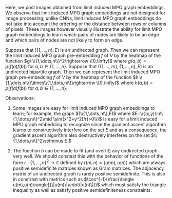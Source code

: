 Here, we post images obtained from limit induced MPO graph embeddings. We observe that limit induced MPO graph embeddings are not designed for image processing; unlike CNNs, limit induced MPO graph embeddings do not take into account the ordering or the distance between rows or columns of pixels. These images however visually illustrate the ability for limit MPO graph embeddings to learn which pairs of nodes are likely to be an edge and which pairs of nodes are not likely to form an edge.

Suppose that $(\{1,\dots,n\},E)$ is an undirected graph. Then we can represent the limit induced MPO graph pre-embedding $f$ of $V$ by the heatmap of the function $g\:\\{1,\dots,n\\}^2\rightarrow \[0,\infty)$ where $g(a,b)=\rho(f(a)f(b))$ for $a,b\in\{1,\dots,n\}$. Suppose that $(\{1,\dots,m\},\{1,\dots,n\},E)$ is an undirected bipartite graph. Then we can represent the limit induced MPO graph pre-embedding $f$ of $V$ by the heatmap of the function $h:\\{1,\dots,m\\}\times\\{1,\dots,n\\}\rightarrow \[0,\infty)$ where $h(a,b)=\rho(f(a)f(b))$ for $a,b\in\{1,\dots,n\}$.

Observations:

1. Some images are easy for limit induced MPO graph embeddings to learn; for example, the graph $(\\{1,\dots,n\\},E)$ where $E=\\{(x,y)\in\\{1,\dots,n\\}^2\mid \sin((x^2+y^2)/r)>0\\}$ is easy for a limit induced MPO graph embedding to recognize since the gradient ascent algorithm learns to constructively interfere on the set $E$ and as a consequence, the gradient ascent algorithm also destructively interferes on the set $\\{1,\dots,n\\}^2\setminus E.$

2. The function $h$ can be made to fit (and overfit) any undirected graph very well. We should constast this with the behavior of functions of the form $r:\{1,\dots,n\}^2\rightarrow\mathbb{C}$ defined by $r(m,n)=\langle u(m),u(n)\rangle$ which are always positive semidefinite matrices known as Gram matrices. The adjacency matrix of an undirected graph is rarely positive semidefinite. This is also in constrast with metrics such as $\cos^{-1}(\frac{\langle u(m),u(n)\rangle}{\|u(m)\|\cdot\|u(n)\|})$ which must satisfy the triangle inequality as well as satisfy positive semidefiniteness constraints.
